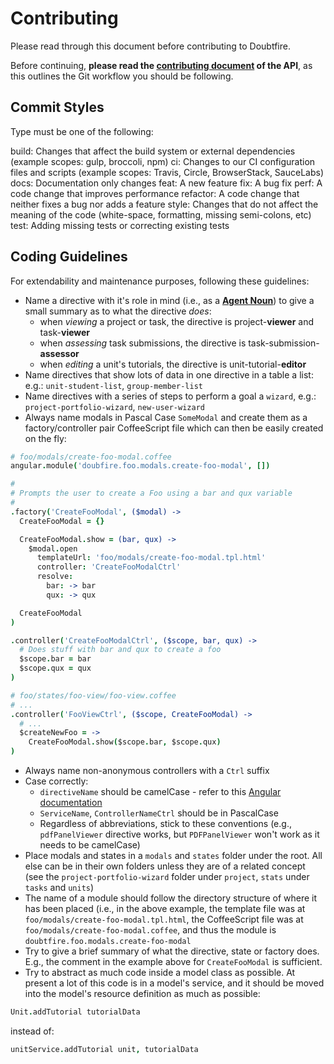 # Contributing

Please read through this document before contributing to Doubtfire.

Before continuing, **please read the [contributing document](https://github.com/doubtfire-lms/doubtfire-api/blob/development/CONTRIBUTING.md) of the API**, as this outlines the Git workflow you should be following.

## Commit Styles
Type must be one of the following:

build: Changes that affect the build system or external dependencies (example scopes: gulp, broccoli, npm)
ci: Changes to our CI configuration files and scripts (example scopes: Travis, Circle, BrowserStack, SauceLabs)
docs: Documentation only changes
feat: A new feature
fix: A bug fix
perf: A code change that improves performance
refactor: A code change that neither fixes a bug nor adds a feature
style: Changes that do not affect the meaning of the code (white-space, formatting, missing semi-colons, etc)
test: Adding missing tests or correcting existing tests

## Coding Guidelines

For extendability and maintenance purposes, following these guidelines:

- Name a directive with it's role in mind (i.e., as a **[Agent Noun](https://en.wikipedia.org/wiki/Agent_noun)**) to give a small summary as to what the directive *does*:
  - when *viewing* a project or task, the directive is project-**viewer** and task-**viewer**
  - when *assessing* task submissions, the directive is task-submission-**assessor**
  - when *editing* a unit's tutorials, the directive is unit-tutorial-**editor**
- Name directives that show lots of data in one directive in a table a list: e.g.: `unit-student-list`, `group-member-list`
- Name directives with a series of steps to perform a goal a `wizard`, e.g.: `project-portfolio-wizard`, `new-user-wizard`
- Always name modals in Pascal Case `SomeModal` and create them as a factory/controller pair CoffeeScript file which can then be easily created on the fly:

```coffeescript
# foo/modals/create-foo-modal.coffee
angular.module('doubfire.foo.modals.create-foo-modal', [])

#
# Prompts the user to create a Foo using a bar and qux variable
#
.factory('CreateFooModal', ($modal) ->
  CreateFooModal = {}

  CreateFooModal.show = (bar, qux) ->
    $modal.open
      templateUrl: 'foo/modals/create-foo-modal.tpl.html'
      controller: 'CreateFooModalCtrl'
      resolve:
        bar: -> bar
        qux: -> qux

  CreateFooModal
)

.controller('CreateFooModalCtrl', ($scope, bar, qux) ->
  # Does stuff with bar and qux to create a foo
  $scope.bar = bar
  $scope.qux = qux
)
```

```coffeescript
# foo/states/foo-view/foo-view.coffee
# ...
.controller('FooViewCtrl', ($scope, CreateFooModal) ->
  # ...
  $createNewFoo = ->
    CreateFooModal.show($scope.bar, $scope.qux)
)
```

- Always name non-anonymous controllers with a `Ctrl` suffix
- Case correctly:
  - `directiveName` should be camelCase - refer to this [Angular documentation](https://docs.angularjs.org/guide/directive#normalization)
  - `ServiceName`, `ControllerNameCtrl` should be in PascalCase
  - Regardless of abbreviations, stick to these conventions (e.g., `pdfPanelViewer` directive works, but `PDFPanelViewer` won't work as it needs to be camelCase)
- Place modals and states in a `modals` and `states` folder under the root. All else can be in their own folders unless they are of a related concept (see the `project-portfolio-wizard` folder under `project`, `stats` under `tasks` and `units`)
- The name of a module should follow the directory structure of where it has been placed (i.e., in the above example, the template file was at `foo/modals/create-foo-modal.tpl.html`, the CoffeeScript file was at `foo/modals/create-foo-modal.coffee`, and thus the module is `doubtfire.foo.modals.create-foo-modal`
- Try to give a brief summary of what the directive, state or factory does. E.g., the comment in the example above for `CreateFooModal` is sufficient.
- Try to abstract as much code inside a model class as possible. At present a lot of this code is in a model's service, and it should be moved into the model's resource definition as much as possible:

```coffeescript
Unit.addTutorial tutorialData
```

instead of:

```coffeescript
unitService.addTutorial unit, tutorialData
```
